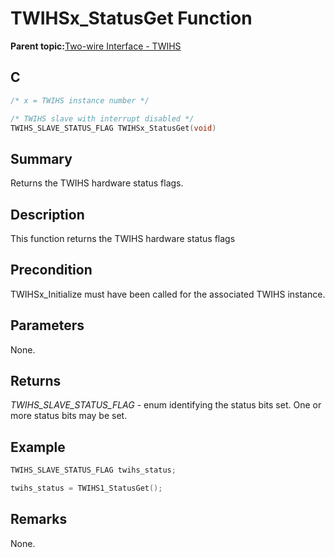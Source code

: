 # TWIHSx\_StatusGet Function

**Parent topic:**[Two-wire Interface - TWIHS](GUID-C8012FE8-F7B4-4CE6-84B4-61EAAFAB03B0.md)

## C

```c
/* x = TWIHS instance number */

/* TWIHS slave with interrupt disabled */
TWIHS_SLAVE_STATUS_FLAG TWIHSx_StatusGet(void)
```

## Summary

Returns the TWIHS hardware status flags.

## Description

This function returns the TWIHS hardware status flags

## Precondition

TWIHSx\_Initialize must have been called for the associated TWIHS instance.

## Parameters

None.

## Returns

*TWIHS\_SLAVE\_STATUS\_FLAG* - enum identifying the status bits set. One or more status bits may be set.

## Example

```c
TWIHS_SLAVE_STATUS_FLAG twihs_status;

twihs_status = TWIHS1_StatusGet();

```

## Remarks

None.

